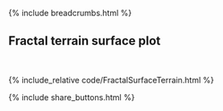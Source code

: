 {% include breadcrumbs.html %}

## Fractal terrain surface plot
<div class="header_line"><br/></div>

{% include_relative code/FractalSurfaceTerrain.html %}

<p style="clear: both;"></p>

{% include share_buttons.html %}